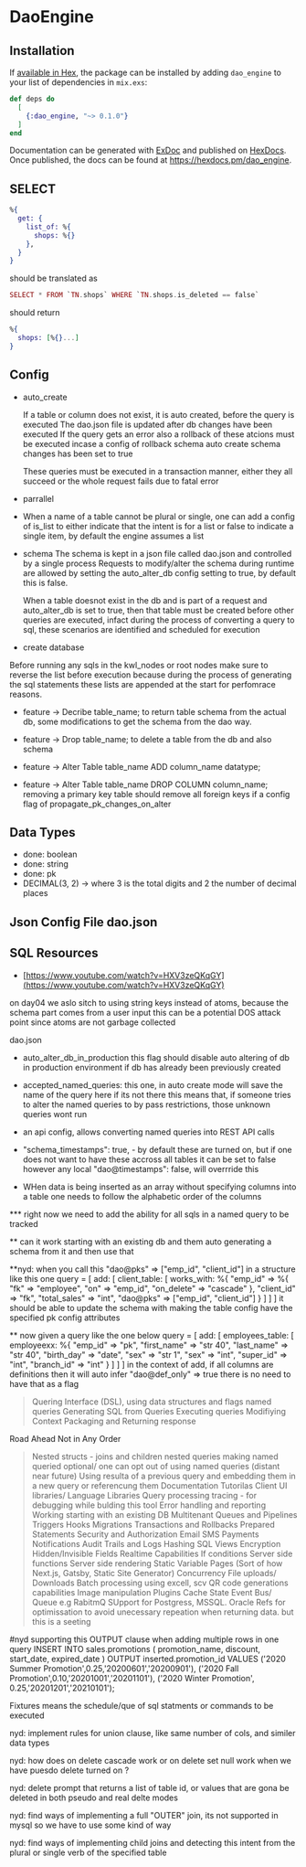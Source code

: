 # DaoEngine

## Installation

If [available in Hex](https://hex.pm/docs/publish), the package can be installed
by adding `dao_engine` to your list of dependencies in `mix.exs`:

```elixir
def deps do
  [
    {:dao_engine, "~> 0.1.0"}
  ]
end
```

Documentation can be generated with [ExDoc](https://github.com/elixir-lang/ex_doc)
and published on [HexDocs](https://hexdocs.pm). Once published, the docs can
be found at <https://hexdocs.pm/dao_engine>.

## SELECT

```elixir
%{
  get: {
    list_of: %{
      shops: %{}
    },
  }
}
```

should be translated as

``` elixir
SELECT * FROM `TN.shops` WHERE `TN.shops.is_deleted == false`
```

should return

```elixir
%{
  shops: [%{}...]
}
```

## Config

* auto_create

  If a table or column does not exist, it is auto created, before the query is executed
The dao.json file is updated after db changes have been executed
If the query gets an error also a rollback of these atcions must be executed incase a config of rollback schema auto create schema changes has been set to true

  These queries must be executed in a transaction manner, either they all succeed or
the whole request fails due to fatal error

* parrallel

* When a name of a table cannot be plural or single,
one can add a config of is_list to either indicate that the intent is for a list
or false to indicate a single item, by default the engine assumes a list

* schema
The schema is kept in a json file called dao.json and controlled by a single process
Requests to modify/alter the schema during runtime are allowed by setting the
auto_alter_db config setting to true, by default this is false.

  When a table doesnot exist in the db and is part of a request and auto_alter_db is set
to true, then that table must be created before other queries are executed, infact
during the process of converting a query to sql, these scenarios are identified and
scheduled for execution

* create database

Before running any sqls in the kwl_nodes or root nodes make sure to reverse the list before execution
because during the process of generating the sql statements these lists are appended at the start for
perfomrace reasons.

* feature -> Decribe table_name; to return table schema from the actual db, some modifications to get the schema from the dao way.

* feature -> Drop table_name; to delete a table from the db and also schema

* feature -> Alter Table table_name ADD column_name datatype;

* feature -> Alter Table table_name DROP COLUMN column_name; removing a primary key table should remove all foreign keys
if a config flag of propagate_pk_changes_on_alter

## Data Types

* done: boolean
* done: string
* done: pk
* DECIMAL(3, 2) -> where 3 is the total digits and 2 the number of decimal places

## Json Config File dao.json

## SQL Resources

* [https://www.youtube.com/watch?v=HXV3zeQKqGY](https://www.youtube.com/watch?v=HXV3zeQKqGY)


on day04 we aslo sitch to using string keys instead of atoms, because the schema part comes from a user input
this can be a potential DOS attack point since atoms are not garbage collected


dao.json

- auto_alter_db_in_production this flag should disable auto altering of db in production environment if db has already been previously created

- accepted_named_queries: this one, in auto create mode will save the name of the query here if its not there
this means that, if someone tries to alter the named queries to by pass restrictions, those unknown queries wont run

- an api config, allows converting named queries into REST API calls

- "schema_timestamps": true, - by default these are turned on, but if one does not want to have these accross all tables it can be set to false
however any local  "dao@timestamps": false, will overrride this


- WHen data is being inserted as an array without specifying columns into a table one needs to follow the alphabetic order of the columns

*** right now we need to add the ability for all sqls in a named query to be tracked

** can it work starting with an existing db and them auto generating a schema from it and then use that

**nyd: when you call this "dao@pks" => ["emp_id", "client_id"]
in a structure like this one 
 query = [
      add: [
        client_table: [
          works_with: %{
            "emp_id" => %{
              "fk" => "employee",
              "on" => "emp_id",
              "on_delete" => "cascade"
            },
            "client_id" => "fk",
            "total_sales" => "int",
            "dao@pks" => ["emp_id", "client_id"]
          }
        ]
      ]
    ]
it should be able to update the schema with making the table config have the specified pk config attributes


** now given a query like the one below 
query = [
      add: [
        employees_table: [
          employeexx: %{
            "emp_id" => "pk",
            "first_name" => "str 40",
            "last_name" => "str 40",
            "birth_day" => "date",
            "sex" => "str 1",
            "sex" => "int",
            "super_id" => "int",
            "branch_id" => "int"
          }
        ]
      ]
    ]
  in the context of add, if all columns are definitions then it will auto infer "dao@def_only" => true
  there is no need to have that as a flag



> Quering Interface (DSL), using data structures and flags
> named queries
> Generating SQL from Queries
> Executing queries 
> Modifiying Context
> Packaging and Returning response


Road Ahead Not in Any Order
> Nested structs - joins and children
> nested queries
> making named queried optional/ one can opt out of using named queries (distant near future)
> Using resulta of a previous query and embedding them in a new query or referencung them
> Documentation
> Tutorilas
> Client UI libraries/ Language Libraries
> Query processing tracing - for debugging while bulding this tool
> Error handling and reporting
> Working starting with an existing DB
> Multitenant
> Queues and Pipelines
> Triggers
> Hooks
> Migrations
> Transactions and Rollbacks
> Prepared Statements
> Security and Authorization
> Email
> SMS
> Payments
> Notifications
> Audit Trails and Logs
> Hashing
> SQL Views
> Encryption
> Hidden/Invisible Fields
> Realtime Capabilities
> If conditions
> Server side functions
> Server side rendering
> Static Variable Pages (Sort of how Next.js, Gatsby, Static Site Generator)
> Concurrency
> File uploads/ Downloads
> Batch processing using excell, scv
> QR code generations capabilities
> Image manipulation
> Plugins
> Cache State
> Event Bus/ Queue e.g RabitmQ
> SUpport for Postgress, MSSQL. Oracle
> Refs for optimissation to avoid unecessary repeation when returning data.  but this is a seeting 

#nyd supporting this OUTPUT clause when adding multiple rows in one query
INSERT INTO 
	sales.promotions ( 
		promotion_name, discount, start_date, expired_date
	)
OUTPUT inserted.promotion_id
VALUES
	('2020 Summer Promotion',0.25,'20200601','20200901'),
	('2020 Fall Promotion',0.10,'20201001','20201101'),
	('2020 Winter Promotion', 0.25,'20201201','20210101');


Fixtures means the schedule/que of sql statments or commands to be executed

nyd: implement rules for union clause, like same number of cols, and similer data types

nyd: how does on delete cascade work or on delete set null work when we have puesdo delete turned on ?

nyd: delete prompt that returns a list of table id, or values that are gona be deleted in both pseudo and real delte modes

nyd: find ways of implementing a full "OUTER" join, its not supported in mysql so we have to use some kind of way

nyd: find ways of implementing child joins and detecting this intent from the plural or single verb of the specified table